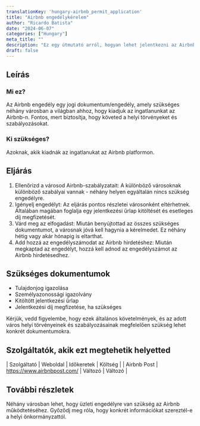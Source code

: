 ```yaml
---
translationKey: 'hungary-airbnb_permit_application'
title: "Airbnb engedélykérelem"
author: "Ricardo Batista"
date: "2024-06-07"
categories: ["Hungary"]
meta_title: ""
description: "Ez egy útmutató arról, hogyan lehet jelentkezni az Airbnb szállásengedélyére"
draft: false
---
```


## Leírás
### Mi ez?
Az Airbnb engedély egy jogi dokumentum/engedély, amely szükséges néhány városban a világban ahhoz, hogy kiadjuk az ingatlanunkat az Airbnb-n. Fontos, mert biztosítja, hogy követed a helyi törvényeket és szabályozásokat.

### Ki szükséges?
Azoknak, akik kiadnák az ingatlanukat az Airbnb platformon.

## Eljárás
1. Ellenőrizd a városod Airbnb-szabályzatait: A különböző városoknak különböző szabályai vannak - néhány helyen egyáltalán nincs szükség engedélyre.
2. Igényelj engedélyt: Az eljárás pontos részletei városonként eltérhetnek. Általában magában foglalja egy jelentkezési űrlap kitöltését és esetleges díj megfizetését.
3. Várd meg az elfogadást: Miután benyújtottad az összes szükséges dokumentumot, a városnak jóvá kell hagynia a kérelmedet. Ez néhány hétig vagy akár hónapig is eltarthat.
4. Add hozzá az engedélyszámodat az Airbnb hirdetéshez: Miután megkaptad az engedélyt, hozzá kell adnod az engedélyszámot az Airbnb hirdetésedhez.

## Szükséges dokumentumok
- Tulajdonjog igazolása
- Személyazonossági igazolvány
- Kitöltött jelentkezési űrlap
- Jelentkezési díj megfizetése, ha szükséges

Kérjük, vedd figyelembe, hogy ezek általános követelmények, és az adott város helyi törvényeinek és szabályozásainak megfelelően szükség lehet konkrét dokumentumokra.

## Szolgáltatók, akik ezt megtehetik helyetted

| Szolgáltató | Weboldal | Időkeretek | Költség |
| Airbnb Post | https://www.airbnbpost.com/ | Változó | Változó |

## További részletek
Néhány városban lehet, hogy üzleti engedélyre van szükség az Airbnb működtetéséhez. Győződj meg róla, hogy konkrét információkat szereztél-e a helyi önkormányzattól.